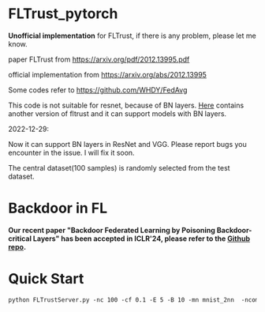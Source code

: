 # FLTrust_pytorch 
**Unofficial implementation** for FLTrust, if there is any problem, please let me know.  

paper FLTrust from https://arxiv.org/pdf/2012.13995.pdf

official implementation from https://arxiv.org/abs/2012.13995

Some codes refer to https://github.com/WHDY/FedAvg  

This code is not suitable for resnet, because of BN layers. [Here](https://github.com/zhmzm/FLAME) contains another version of fltrust and it can support models with BN layers.

2022-12-29:

Now it can support BN layers in ResNet and VGG. Please report bugs you encounter in the issue. I will fix it soon.

The central dataset(100 samples) is randomly selected from the test dataset.

# Backdoor in FL

**Our recent paper "Backdoor Federated Learning by Poisoning Backdoor-critical Layers" has been accepted in ICLR'24, please refer to the [Github repo](https://github.com/zhmzm/Poisoning_Backdoor-critical_Layers_Attack).**

# Quick Start

```asp
python FLTrustServer.py -nc 100 -cf 0.1 -E 5 -B 10 -mn mnist_2nn  -ncomm 1000 -iid 0 -lr 0.01 -vf 20 -g 0
```

